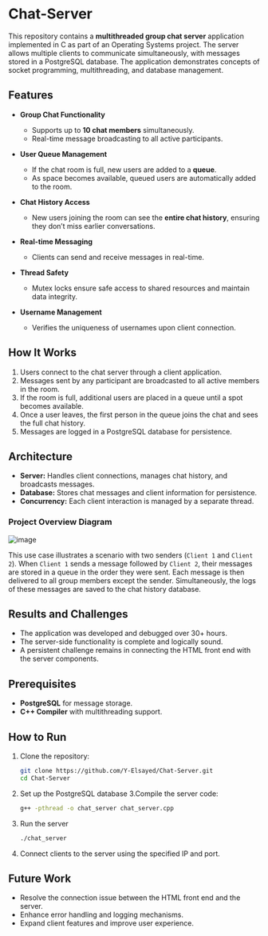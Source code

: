 # Chat-Server

This repository contains a **multithreaded group chat server** application implemented in C as part of an Operating Systems project. The server allows multiple clients to communicate simultaneously, with messages stored in a PostgreSQL database. The application demonstrates concepts of socket programming, multithreading, and database management.

## Features

- **Group Chat Functionality**
  - Supports up to **10 chat members** simultaneously.
  - Real-time message broadcasting to all active participants.

- **User Queue Management**
  - If the chat room is full, new users are added to a **queue**.
  - As space becomes available, queued users are automatically added to the room.

- **Chat History Access**
  - New users joining the room can see the **entire chat history**, ensuring they don’t miss earlier conversations.

- **Real-time Messaging**
  - Clients can send and receive messages in real-time.

- **Thread Safety**
  - Mutex locks ensure safe access to shared resources and maintain data integrity.

- **Username Management**
  - Verifies the uniqueness of usernames upon client connection.

## How It Works

1. Users connect to the chat server through a client application.
2. Messages sent by any participant are broadcasted to all active members in the room.
3. If the room is full, additional users are placed in a queue until a spot becomes available.
4. Once a user leaves, the first person in the queue joins the chat and sees the full chat history.
5. Messages are logged in a PostgreSQL database for persistence.

## Architecture

- **Server:** Handles client connections, manages chat history, and broadcasts messages.
- **Database:** Stores chat messages and client information for persistence.
- **Concurrency:** Each client interaction is managed by a separate thread.

### Project Overview Diagram
![image](https://github.com/user-attachments/assets/2c3d992c-dd1c-4c89-9159-8687ba76858f)

This use case illustrates a scenario with two senders (`Client 1` and `Client 2`). When `Client 1` sends a message followed by `Client 2`, their messages are stored in a queue in the order they were sent. Each message is then delivered to all group members except the sender. Simultaneously, the logs of these messages are saved to the chat history database.

## Results and Challenges

- The application was developed and debugged over 30+ hours.
- The server-side functionality is complete and logically sound.
- A persistent challenge remains in connecting the HTML front end with the server components.

## Prerequisites

- **PostgreSQL** for message storage.
- **C++ Compiler** with multithreading support.


## How to Run

1. Clone the repository:
   ```bash
   git clone https://github.com/Y-Elsayed/Chat-Server.git
   cd Chat-Server
2. Set up the PostgreSQL database
3.Compile the server code:
    ```bash
    g++ -pthread -o chat_server chat_server.cpp
4. Run the server
    ```bash
    ./chat_server
5. Connect clients to the server using the specified IP and port.

## Future Work
- Resolve the connection issue between the HTML front end and the server.
- Enhance error handling and logging mechanisms.
- Expand client features and improve user experience.
